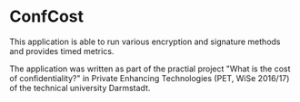 # ConfCost
This application is able to run various encryption and signature methods and provides timed metrics.

The application was written as part of the practial project "What is the cost of confidentiality?" in Private Enhancing Technologies (PET, WiSe 2016/17) of the technical university Darmstadt.
